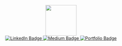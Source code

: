 <div id="header" align="center">
  <img src="https://media.giphy.com/media/v1.Y2lkPTc5MGI3NjExMGFjNTJiYjM4MTY0YzI2NDlhZDAyODZiZDUwZGZiZWY5M2Q3ZDcyYiZjdD1z/M9gbBd9nbDrOTu1Mqx/giphy.gif" width="100"/>
</div>
<div id="badges" align="center">
  <a href="https://www.linkedin.com/in/ifeloluwabakare/">
    <img src="https://img.shields.io/badge/LinkedIn-blue?style=for-the-badge&logo=linkedin&logoColor=white" alt="LinkedIn Badge"/>
  </a>
  <a href="https://medium.com/@ifeloluwabakare">
    <img src="https://img.shields.io/badge/Medium-black?style=for-the-badge&logo=medium&logoColor=white" alt="Medium Badge"/>
  </a>
  <a href="https://ifeloluwabakare.carrd.co/">
    <img src="https://img.shields.io/badge/My%20Portfolio-red?style=for-the-badge&logo=portfolio&logoColor=white" alt="Portfolio Badge"/>
  </a>
</div>
<img src="https://komarev.com/ghpvc/?username=IBakare&style=flat-square&color=blue" alt=""/>


